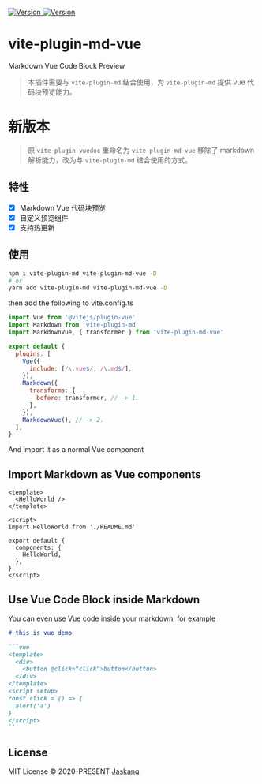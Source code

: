<p>
  <a href="https://www.npmjs.com/package/vite-plugin-md-vue" target="_blank">
    <img alt="Version" src="https://img.shields.io/npm/v/vite-plugin-md-vue.svg">
  </a>
  <a href="https://www.npmjs.com/package/vite-plugin-md-vue" target="_blank">
    <img alt="Version" src="https://img.shields.io/npm/dt/vite-plugin-md-vue">
  </a>
</p>

# vite-plugin-md-vue

Markdown Vue Code Block Preview

> 本插件需要与 `vite-plugin-md` 结合使用，为 `vite-plugin-md` 提供 vue 代码块预览能力。

# 新版本

> 原 `vite-plugin-vuedoc` 重命名为 `vite-plugin-md-vue`
> 移除了 markdown 解析能力，改为与 `vite-plugin-md` 结合使用的方式。

## 特性

- [x] Markdown Vue 代码块预览
- [x] 自定义预览组件
- [x] 支持热更新

## 使用

```bash
npm i vite-plugin-md vite-plugin-md-vue -D
# or
yarn add vite-plugin-md vite-plugin-md-vue -D
```

then add the following to vite.config.ts

```js
import Vue from '@vitejs/plugin-vue'
import Markdown from 'vite-plugin-md'
import MarkdownVue, { transformer } from 'vite-plugin-md-vue'

export default {
  plugins: [
    Vue({
      include: [/\.vue$/, /\.md$/],
    }),
    Markdown({
      transforms: {
        before: transformer, // -> 1.
      },
    }),
    MarkdownVue(), // -> 2.
  ],
}
```

And import it as a normal Vue component

## Import Markdown as Vue components

```vue
<template>
  <HelloWorld />
</template>

<script>
import HelloWorld from './README.md'

export default {
  components: {
    HelloWorld,
  },
}
</script>
```

## Use Vue Code Block inside Markdown

You can even use Vue code inside your markdown, for example

````markdown
# this is vue demo

```vue
<template>
  <div>
    <button @click="click">button</button>
  </div>
</template>
<script setup>
const click = () => {
  alert('a')
}
</script>
```
````

## License

MIT License © 2020-PRESENT [Jaskang](https://github.com/jsakang)

```

```
